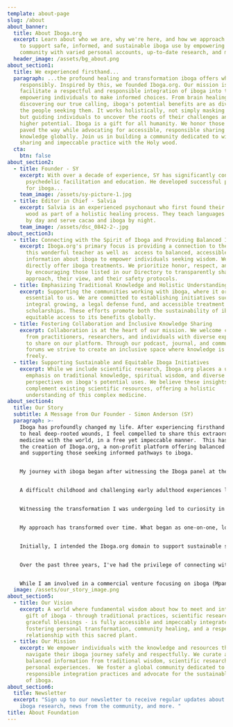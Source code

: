 ```yaml
---
template: about-page
slug: /about
about_banner:
  title: About Iboga.org
  excerpt: Learn about who we are, why we're here, and how we approach our mission
    to support safe, informed, and sustainable iboga use by empowering our
    community with varied personal accounts, up-to-date research, and more.
  header_image: /assets/bg_about.png
about_section1:
  title: We experienced firsthand...
  paragraph: ...the profound healing and transformation iboga offers when used
    responsibly. Inspired by this, we founded Iboga.org. Our mission is to
    facilitate a respectful and responsible integration of iboga into the world,
    empowering individuals to make informed choices. From brain healing to
    discovering our true calling, iboga's potential benefits are as diverse as
    the people seeking them. It works holistically, not simply masking symptoms,
    but guiding individuals to uncover the roots of their challenges and their
    higher potential. Iboga is a gift for all humanity. We honor those who've
    paved the way while advocating for accessible, responsible sharing of this
    knowledge globally. Join us in building a community dedicated to wisdom
    sharing and impeccable practice with the Holy wood.
  cta:
    btn: false
about_section2:
  - title: Founder - SY
    excerpt: With over a decade of experience, SY has significantly contributed to
      psychedelic facilitation and education. He developed successful protocols
      for iboga...
    team_image: /assets/sy-picture-1.jpg
  - title: Editor in Chief - Salvia
    excerpt: Salvia is an experienced psychonaut who first found their way to the
      wood as part of a holistic healing process. They teach languages and music
      by day and serve cacao and iboga by night.
    team_image: /assets/dsc_0842-2-.jpg
about_section3:
  - title: Connecting with the Spirit of Iboga and Providing Balanced Information
    excerpt: Iboga.org's primary focus is providing a connection to the spirit of
      this wonderful teacher as well as  access to balanced, accessible
      information about iboga to empower individuals seeking wisdom. We do not
      directly offer iboga treatments. We prioritize honor, respect, and safety
      by encouraging those listed in our Directory to transparently share their
      approach, their view, and their safety protocols.
  - title: Emphasizing Traditional Knowledge and Holistic Understanding
    excerpt: Supporting the communities working with iboga, where it originates, is
      essential to us. We are committed to establishing initiatives such as
      integral growing, a legal defense fund, and accessible treatment
      scholarships. These efforts promote both the sustainability of iboga and
      equitable access to its benefits globally.
  - title: Fostering Collaboration and Inclusive Knowledge Sharing
    excerpt: Collaboration is at the heart of our mission. We welcome contributions
      from practitioners, researchers, and individuals with diverse experiences
      to share on our platform. Through our podcast, journal, and community
      forums we strive to create an inclusive space where knowledge is shared
      freely.
  - title: Supporting Sustainable and Equitable Iboga Initiatives
    excerpt: While we include scientific research, Iboga.org places a unique
      emphasis on traditional knowledge, spiritual wisdom, and diverse
      perspectives on iboga's potential uses. We believe these insights
      complement existing scientific resources, offering a holistic
      understanding of this complex medicine.
about_section4:
  title: Our Story
  subtitle: A Message from Our Founder - Simon Anderson (SY)
  paragraph: >-
    Iboga has profoundly changed my life. After experiencing firsthand its power
    to heal deep-rooted wounds, I feel compelled to share this extraordinary
    medicine with the world, in a free yet impeccable manner.  This has led to
    the creation of Iboga.org, a non-profit platform offering balanced knowledge
    and supporting those seeking informed pathways to iboga.


    My journey with iboga began after witnessing the Iboga panel at the 2013 Khanyisa Conference at WITS university.  After a personal transformative experience with ibogaine, I was drawn to working with the rootbark itself.  With a background in spiritual practice, I approached iboga as a teacher, working with it through both flood doses and microdosing.  These experiences deepened my connection, even guiding me into completing training as a Sangoma.


    A difficult childhood and challenging early adulthood experiences left lasting scars.  While traditional spiritual practices had offered valuable tools, iboga brought a miraculous level of repair. It was as if we traveled back in time to mend those original wounds, transforming my life in unimaginable ways.


    Witnessing the transformation I was undergoing led to curiosity in my friends and community who desired to know more and experience this medicine themselves, and so I was called into serving ceremony and supplying the wood.  Since beginning service in 2014, I have supported more than 250 people through iboga flood experiences and guided over 500 people through 7-week microdosing programs.


    My approach has transformed over time. What began as one-on-one, low-dose work has evolved into a collaborative model.  I'm honored to serve alongside my wife, herself a profound medicine woman and teacher, supported by our students and those seeking to study our protocols and approach to iboga.


    Initially, I intended the Iboga.org domain to support sustainable sourcing and supply. However, my years of serving the community, coupled with the growing interest in iboga through scientific studies, podcasts, and documentaries, have highlighted the pressing need for a broader information platform.


    Over the past three years, I've had the privilege of connecting with others who share a similar mission of responsible knowledge-sharing and advocacy around iboga.  Together, we are entering a new era with Iboga.org.  Our expanded vision is to create a truly global, collaborative resource,  guided by the principles of integrity, inclusivity, and respect for this extraordinary medicine.


    While I am involved in a commercial venture focusing on iboga (Mpande Ethnomedicine), I am committed to ensuring Iboga.org operates with full editorial independence.  We strive for transparency about how my work may intersect with this informational resource.
  image: /assets/our_story_image.png
about_section5:
  - title: Our Vision
    excerpt: A world where fundamental wisdom about how to meet and integrate the
      gift of iboga - through traditional practices, scientific research, and
      graceful blessings - is fully accessible and impeccably integrated by all,
      fostering personal transformation, community healing, and a respectful
      relationship with this sacred plant.
  - title: Our Mission
    excerpt: We empower individuals with the knowledge and resources they need to
      navigate their iboga journey safely and respectfully. We curate and share
      balanced information from traditional wisdom, scientific research, and
      personal experiences.  We foster a global community dedicated to
      responsible integration practices and advocate for the sustainable future
      of iboga.
about_section6:
  title: Newsletter
  excerpt: "Sign up to our newsletter to receive regular updates about the latest
    iboga research, news from the community, and more. "
title: About Foundation
---
```

